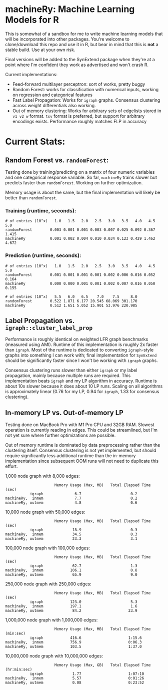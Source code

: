 # machineRy: Machine Learning Models for R

This is somewhat of a sandbox for me to write machine learning models
that will be incorporated into other packages. You're welcome to
clone/download this repo and use it in R, but bear in mind that this is
**not** a stable build. Use at your own risk.

Final versions will be added to the SynExtend package when they're at a
point where I'm confident they work as advertised and won't crash R.

Current implementations:

-   Feed-forward multilayer perceptron: sort of works, pretty buggy
-   Random Forest: works for classification with numerical inputs,
    working on regression and categorical features
-   Fast Label Propagation: Works for `igraph` graphs. Consensus
    clustering across weight differentials also working.
-   Out of memory clustering: Works for arbitrary sets of edgelists
    stored in `v1 v2 w` format. `tsv` format is preferred, but support
    for arbitrary encodings exists. Performance roughly matches FLP in
    accuracy

# Current Stats:

## Random Forest vs. `randomForest`:

Testing done by training/predicting on a matrix of four numeric
variables and one categorical response variable. So far, `machineRy`
trains slower but predicts faster than `randomForest`. Working on
further optimization.

Memory usage is about the same, but the final implementation will likely
be better than `randomForest`.

### Training (runtime, seconds):

```         
# of entries (10^x)   1.0   1.5   2.0   2.5   3.0   3.5   4.0   4.5   5.0
randomForest        0.003 0.001 0.001 0.003 0.007 0.025 0.092 0.367 1.415
machineRy           0.001 0.002 0.004 0.010 0.034 0.123 0.429 1.462 4.672
```

### Prediction (runtime, seconds):

```         
# of entries (10^x)   1.0   1.5   2.0   2.5   3.0   3.5   4.0   4.5   5.0
randomForest        0.001 0.001 0.001 0.001 0.002 0.006 0.016 0.052 0.164
machineRy           0.000 0.000 0.001 0.001 0.002 0.007 0.016 0.050 0.155

# of entries (10^x)   5.5   6.0   6.5    7.0    7.5     8.0
randomForest        0.522 1.871 6.177 20.545 68.069 301.170
machineRy           0.512 1.651 5.052 15.901 53.976 220.985
```

## Label Propagation vs. `igraph::cluster_label_prop`

Performance is roughly identical on weighted LFR graph benchmarks
(measured using AMI). Runtime of this implementation is roughly 2x
faster than `igraph`. Most of the runtime is dedicated to converting
`igraph`-style graphs into something I can work with; final
implementation for `SynExtend` should be significantly faster since I
won't be working with `igraph` graphs.

Consensus clustering runs slower than either `igraph` or my label
propagation, mainly because multiple runs are required. This
implementation beats `igraph` and my LP algorithm in accuracy. Runtime
is about 10x slower because it does about 10 LP runs. Scaling on all
algorithms is approximately linear (0.76 for my LP, 0.94 for `igraph`,
1.33 for consensus clustering).

## In-memory LP vs. Out-of-memory LP

Testing done on MacBook Pro with M1 Pro CPU and 32GB RAM. 
Slowest operation is currently reading in edges. This could be streamlined, but 
I'm not yet sure where further optimizations are possible.

Out of memory runtime is dominated by data preprocessing rather than the clustering
itself. Consensus clustering is not yet implemented, but should require significantly
less additional runtime than the in-memory implementation since subsequent OOM 
runs will not need to duplicate this effort.

1,000 node graph with 8,000 edges:

```         
                      Memory Usage (Max, MB)   Total Elapsed Time (sec)
           igraph              6.7                      0.2
machineRy,  inmem              7.7                      0.2
machineRy, outmem              4.8                      0.6
```

10,000 node graph with 50,000 edges:
```         
                      Memory Usage (Max, MB)   Total Elapsed Time (sec)
           igraph             18.9                      0.3
machineRy,  inmem             34.5                      0.3
machineRy, outmem             23.3                      3.1
```

100,000 node graph with 100,000 edges:
```         
                      Memory Usage (Max, MB)   Total Elapsed Time (sec)
           igraph             62.7                      1.3
machineRy,  inmem            106.1                      0.8
machineRy, outmem             65.9                      9.0
```

250,000 node graph with 250,000 edges:
```         
                      Memory Usage (Max, MB)   Total Elapsed Time (sec)
           igraph            123.0                      5.3
machineRy,  inmem            197.1                      1.6
machineRy, outmem             84.2                     23.9
```


1,000,000 node graph with 1,000,000 edges:
```         
                      Memory Usage (Max, MB)   Total Elapsed Time (min:sec)
           igraph            416.6                     1:15.6
machineRy,  inmem            756.9                     0:06.3
machineRy, outmem            103.5                     1:37.0
```

10,000,000 node graph with 10,000,000 edges:
```         
                      Memory Usage (Max, GB)   Total Elapsed Time (hr:min:sec)
           igraph             1.77                     1:07:10
machineRy,  inmem             5.57                     0:01:26
machineRy, outmem             0.08                     0:23:52
```
